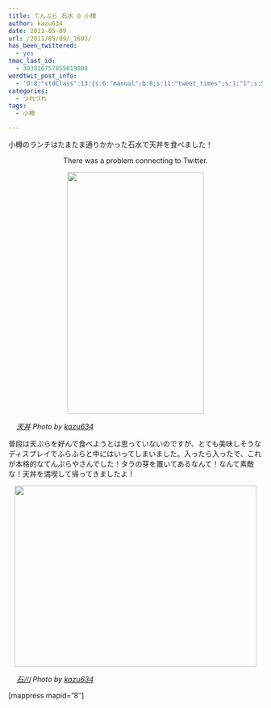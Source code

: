 ```yaml
---
title: てんぷら 石水 @ 小樽
author: kazu634
date: 2011-05-09
url: /2011/05/09/_1693/
has_been_twittered:
  - yes
tmac_last_id:
  - 303816757855019008
wordtwit_post_info:
  - 'O:8:"stdClass":13:{s:6:"manual";b:0;s:11:"tweet_times";s:1:"1";s:5:"delay";s:1:"0";s:7:"enabled";s:1:"1";s:10:"separation";i:60;s:7:"version";s:3:"3.6";s:14:"tweet_template";b:0;s:6:"status";i:3;s:6:"result";a:0:{}s:13:"tweet_counter";i:1;s:13:"tweet_log_ids";a:0:{}s:9:"hash_tags";a:0:{}s:8:"accounts";a:1:{i:0;s:7:"kazu634";}}'
categories:
  - つれづれ
tags:
  - 小樽

---
```

小樽のランチはたまたま通りかかった石水で天丼を食べました！

<p style="text-align: center;">
  There was a problem connecting to Twitter.
</p>

<p style="text-align: center;">
<a href="http://blog.kazu634.com/2011/05/09/%e3%81%a6%e3%82%93%e3%81%b7%e3%82%89-%e7%9f%b3%e6%b0%b4-%e5%b0%8f%e6%a8%bd/attachment/1113/" onclick="__gaTracker('send', 'event', 'outbound-article', 'http://blog.kazu634.com/2011/05/09/%e3%81%a6%e3%82%93%e3%81%b7%e3%82%89-%e7%9f%b3%e6%b0%b4-%e5%b0%8f%e6%a8%bd/attachment/1113/', '');" title=''><img width="270" height="480" src="http://blog.kazu634.com/wp-content/uploads/2012/06/jpg173" class="attachment-large aligncenter wp-image-1113" alt="" title="" /></a>
</p>

<cite class="flickr_photographer"><img src="http://www.flickr.com/favicon.ico" alt="" width="16" /><a href="http://www.flickr.com/photos/42332031@N02/5683721094/" onclick="__gaTracker('send', 'event', 'outbound-article', 'http://www.flickr.com/photos/42332031@N02/5683721094/', '天丼');" rel="nofollow"  target="_blank">天丼</a> Photo by <a href="http://www.flickr.com/photos/42332031@N02/" onclick="__gaTracker('send', 'event', 'outbound-article', 'http://www.flickr.com/photos/42332031@N02/', 'kazu634');" rel="nofollow"  target="_blank">kazu634</a></cite>

普段は天ぷらを好んで食べようとは思っていないのですが、とても美味しそうなディスプレイでふらふらと中にはいってしまいました。入ったら入ったで、これが本格的なてんぷらやさんでした！タラの芽を置いてあるなんて！なんて素敵な！天丼を満喫して帰ってきましたよ！

<p style="text-align: center;">
<a href="http://blog.kazu634.com/2011/05/09/%e3%81%a6%e3%82%93%e3%81%b7%e3%82%89-%e7%9f%b3%e6%b0%b4-%e5%b0%8f%e6%a8%bd/attachment/1114/" onclick="__gaTracker('send', 'event', 'outbound-article', 'http://blog.kazu634.com/2011/05/09/%e3%81%a6%e3%82%93%e3%81%b7%e3%82%89-%e7%9f%b3%e6%b0%b4-%e5%b0%8f%e6%a8%bd/attachment/1114/', '');" title=''><img width="480" height="359" src="http://blog.kazu634.com/wp-content/uploads/2012/06/jpg174" class="attachment-large aligncenter wp-image-1114" alt="" title="" srcset="http://blog.kazu634.com/wp-content/uploads/2012/06/jpg174-300x224.jpg 300w, http://blog.kazu634.com/wp-content/uploads/2012/06/jpg174 480w" sizes="(max-width: 480px) 100vw, 480px" /></a>
</p>

<cite class="flickr_photographer"><img src="http://www.flickr.com/favicon.ico" alt="" width="16" /><a href="http://www.flickr.com/photos/42332031@N02/5683154667/" onclick="__gaTracker('send', 'event', 'outbound-article', 'http://www.flickr.com/photos/42332031@N02/5683154667/', '石川');" rel="nofollow"  target="_blank">石川</a> Photo by <a href="http://www.flickr.com/photos/42332031@N02/" onclick="__gaTracker('send', 'event', 'outbound-article', 'http://www.flickr.com/photos/42332031@N02/', 'kazu634');" rel="nofollow"  target="_blank">kazu634</a></cite>

[mappress mapid=&#8221;8&#8243;]